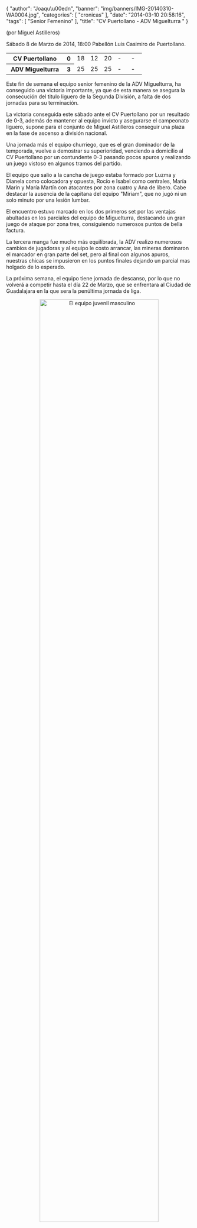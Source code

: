 {
  "author": "Joaqu\u00edn", 
  "banner": "img/banners/IMG-20140310-WA0004.jpg", 
  "categories": [
    "cronicas"
  ], 
  "date": "2014-03-10 20:58:16", 
  "tags": [
    "Senior Femenino"
  ], 
  "title": "CV Puertollano - ADV Miguelturra "
}

(por Miguel Astilleros)

Sábado 8 de Marzo de 2014, 18:00 Pabellón Luis Casimiro de Puertollano.

<table>
  <tr>
    <th>CV Puertollano</th><th>0</th>
    <td width="10%">18</td>
    <td width="10%">12</td>
    <td width="10%">20</td>
    <td width="10%">-</td>
    <td width="10%">-</td>
  </tr>
  <tr>
    <th width="*">ADV Miguelturra</th><th>3</th>
    <td width="10%">25</td>
    <td width="10%">25</td>
    <td width="10%">25</td>
    <td width="10%">-</td>
    <td width="10%">-</td>
  </tr>
</table>

Este fin de semana el equipo senior femenino de la ADV Miguelturra, ha conseguido una victoria importante, ya que de esta manera se asegura la consecución del titulo liguero de la Segunda División, a falta de dos jornadas para su terminación.

La victoria conseguida este sábado ante el CV Puertollano por un resultado de 0-3, además de mantener al equipo invicto y asegurarse el campeonato liguero, supone para el conjunto de Miguel Astilleros conseguir una plaza en la fase de ascenso a división nacional.

Una jornada más el equipo churriego, que es el gran dominador de la temporada, vuelve a demostrar su superioridad, venciendo a domicilio al CV Puertollano por un contundente 0-3 pasando pocos apuros y realizando un juego vistoso en algunos tramos del partido.

El equipo que salio a la cancha de juego estaba formado por Luzma y Dianela como colocadora y opuesta, Rocío e Isabel como centrales, María Marín y María Martín con atacantes por zona cuatro y Ana de líbero. Cabe destacar la ausencia de la capitana del equipo "Miriam", que no jugó ni un solo minuto por una lesión lumbar.

El encuentro estuvo marcado en los dos primeros set por las ventajas abultadas en los parciales del equipo de Miguelturra,  destacando un gran juego de ataque por zona tres, consiguiendo numerosos puntos de bella factura.

La tercera manga fue mucho más equilibrada, la ADV realizo numerosos cambios de jugadoras y al equipo le costo arrancar, las mineras dominaron el marcador en gran parte del set, pero al final con algunos apuros, nuestras chicas se impusieron en los puntos finales dejando un parcial mas holgado de lo esperado.

La próxima semana, el equipo tiene jornada de descanso, por lo que no volverá a competir hasta el día 22 de Marzo, que se enfrentara al Ciudad de Guadalajara en la que sera la penúltima jornada de liga.  

<center>
<a target="_new" href="http://www.advmiguelturra.org/drupal/sites/default/files/IMG-20140310-WA0004.jpg"> 
<img alt="El equipo juvenil masculino" width="80%" align="center" src="http://www.advmiguelturra.org/drupal/sites/default/files/IMG-20140310-WA0004.jpg"/> </a>
</center>

